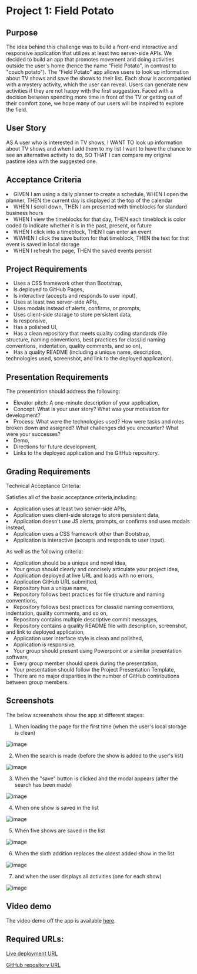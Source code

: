 <h1>Project 1: Field Potato</h1>

<h2>Purpose</h2>
<p>The idea behind this challenge was to build a front-end interactive and responsive application that utilizes at least two server-side APIs. We decided to build an app that promotes movement and doing activities outside the user's home (hence the name "Field Potato", in contrast to "couch potato"). The "Field Potato" app allows users to look up information about TV shows and save the shows to their list. Each show is accompanied with a mystery activity, which the user can reveal. Users can generate new activities if they are not happy with the first suggestion. Faced with a decision between spending more time in front of the TV or getting out of their comfort zone, we hope many of our users will be inspired to explore the field.</p>

<h2>User Story</h2>
<p>AS A user who is interested in TV shows, I WANT TO look up information about TV shows and when I add them to my list I want to have the chance to see an alternative activity to do, SO THAT I can compare my original pastime idea with the suggested one.
</p>

<h2>Acceptance Criteria</h2>
<li>GIVEN I am using a daily planner to create a schedule, WHEN I open the planner, THEN the current day is displayed at the top of the calendar</li>
<li>WHEN I scroll down, THEN I am presented with timeblocks for standard business hours</li>
<li>WHEN I view the timeblocks for that day, THEN each timeblock is color coded to indicate whether it is in the past, present, or future</li>
<li>WHEN I click into a timeblock, THEN I can enter an event</li>
<li>WWHEN I click the save button for that timeblock, THEN the text for that event is saved in local storage</li>
<li>WHEN I refresh the page, THEN the saved events persist</li>

<h2>Project Requirements</h2>
<li>Uses a CSS framework other than Bootstrap,</li>
<li>Is deployed to GitHub Pages,</li>
<li>Is interactive (accepts and responds to user input),</li>
<li>Uses at least two server-side APIs,</li>
<li>Uses modals instead of alerts, confirms, or prompts,</li>
<li>Uses client-side storage to store persistent data,</li>
<li>Is responsive,</li>
<li>Has a polished UI,</li>
<li>Has a clean repository that meets quality coding standards (file structure, naming conventions, best practices for class/id naming conventions, indentation, quality comments, and so on),</li>
<li>Has a quality README (including a unique name, description, technologies used, screenshot, and link to the deployed application).</li>

<h2>Presentation Requirements</h2>
<p>The presentation should address the following:</p>
<li>Elevator pitch: A one-minute description of your application,</li>
<li>Concept: What is your user story? What was your motivation for development?</li>
<li>Process: What were the technologies used? How were tasks and roles broken down and assigned? What challenges did you encounter? What were your successes?</li>
<li>Demo,</li>
<li>Directions for future development,</li>
<li>Links to the deployed application and the GitHub repository.</li>

<h2>Grading Requirements</h2>
<p>Technical Acceptance Criteria:</p>
<p>Satisfies all of the basic acceptance criteria,including:</p>
<li>Application uses at least two server-side APIs,</li>
<li>Application uses client-side storage to store persistent data,</li>
<li>Application doesn't use JS alerts, prompts, or confirms and uses modals instead,</li>
<li>Application uses a CSS framework other than Bootstrap,</li>
<li>Application is interactive (accepts and responds to user input).</li>
<p>As well as the following criteria:</p>
<li>Application should be a unique and novel idea,</li>
<li>Your group should clearly and concisely articulate your project idea,</li>
<li>Application deployed at live URL and loads with no errors,</li>
<li>Application GitHub URL submitted,</li>
<li>Repository has a unique name,</li>
<li>Repository follows best practices for file structure and naming conventions,</li>
<li>Repository follows best practices for class/id naming conventions, indentation, quality comments, and so on,</li>
<li>Repository contains multiple descriptive commit messages,</li>
<li>Repository contains a quality README file with description, screenshot, and link to deployed application,</li>
<li>Application user interface style is clean and polished,</li>
<li>Application is responsive,</li>
<li>Your group should present using Powerpoint or a similar presentation software,</li>
<li>Every group member should speak during the presentation,</li>
<li>Your presentation should follow the Project Presentation Template,</li>
<li>There are no major disparities in the number of GitHub contributions between group members.</li>

<h2>Screenshots</h2>

The below screenshots show the app at different stages:

1. When loading the page for the first time (when the user's local storage is clean)

![image](https://github.com/tornicke/field-potato/blob/a0b65e68b7b14b9d35eaf2abc7a01c413badcfae/Assets/images/Screenshot1.png)

2. When the search is made (before the show is added to the user's list)

![image](https://github.com/tornicke/field-potato/blob/a0b65e68b7b14b9d35eaf2abc7a01c413badcfae/Assets/images/Screenshot2.png)

3. When the "save" button is clicked and the modal appears (after the search has been made)

![image](https://github.com/tornicke/field-potato/blob/a0b65e68b7b14b9d35eaf2abc7a01c413badcfae/Assets/images/Screenshot3.png)

4. When one show is saved in the list

![image](https://github.com/tornicke/field-potato/blob/a0b65e68b7b14b9d35eaf2abc7a01c413badcfae/Assets/images/Screenshot4.png)

5. When five shows are saved in the list

![image](https://github.com/tornicke/field-potato/blob/a0b65e68b7b14b9d35eaf2abc7a01c413badcfae/Assets/images/Screenshot5.png)

6. When the sixth addition replaces the oldest added show in the list

![image](https://github.com/tornicke/field-potato/blob/a0b65e68b7b14b9d35eaf2abc7a01c413badcfae/Assets/images/Screenshot6.png)

7. and when the user displays all activities (one for each show)

![image](https://github.com/tornicke/field-potato/blob/a0b65e68b7b14b9d35eaf2abc7a01c413badcfae/Assets/images/Screenshot7.png)

<h2>Video demo</h2>

The video demo off the app is available [here](https://tornicke.github.io/field-potato/).

<h2>Required URLs:</h2>

[Live deployment URL](https://tornicke.github.io/field-potato/)

[GitHub repository URL](https://github.com/tornicke/field-potato)
